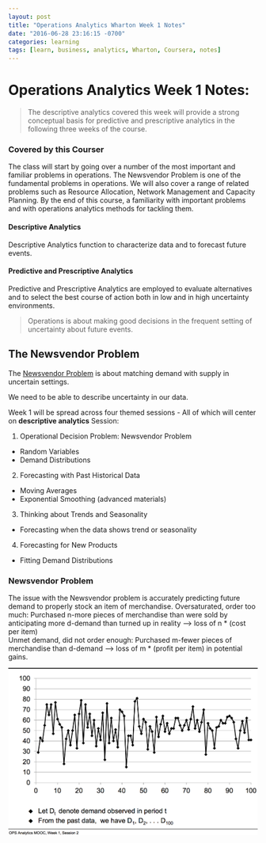 ```yaml
---
layout: post
title: "Operations Analytics Wharton Week 1 Notes"
date: "2016-06-28 23:16:15 -0700"
categories: learning
tags: [learn, business, analytics, Wharton, Coursera, notes]
---
```


# Operations Analytics Week 1 Notes:

> The descriptive analytics covered this week will provide a strong conceptual basis for predictive and prescriptive analytics in the following three weeks of the course.

### Covered by this Courser
The class will start by going over a number of the most important and familiar problems in operations.
The Newsvendor Problem is one of the fundamental problems in operations. We will also cover a range of related problems such as Resource Allocation, Network Management and Capacity Planning.
By the end of this course, a familiarity with important problems and with operations analytics methods for tackling them.

#### Descriptive Analytics
Descriptive Analytics function to characterize data and to forecast future events.

#### Predictive and Prescriptive Analytics
Predictive and Prescriptive Analytics are employed to evaluate alternatives and to select the best course of action both in low and in high uncertainty environments.

> Operations is about making good decisions in the frequent setting of uncertainty about future events.

## The Newsvendor Problem
The [Newsvendor Problem][NewsVendor Wiki] is about matching demand with supply in uncertain settings.

We need to be able to describe uncertainty in our data.


Week 1 will be spread across four themed sessions - All of which will center on **descriptive analytics**
Session:
1. Operational Decision Problem: Newsvendor Problem  
  - Random Variables
  - Demand Distributions
2. Forecasting with Past Historical Data
  - Moving Averages
  - Exponential Smoothing (advanced materials)
3. Thinking about Trends and Seasonality
  - Forecasting when the data shows trend or seasonality
4. Forecasting for New Products
  - Fitting Demand Distributions

### Newsvendor Problem
The issue with the Newsvendor problem is accurately predicting future demand to properly stock an item of merchandise.
Oversaturated, order too much:
Purchased n-more pieces of merchandise than were sold by anticipating more d-demand than turned up in reality --> loss of n \* (cost per item)  
Unmet demand, did not order enough:
Purchased m-fewer pieces of merchandise than d-demand --> loss of m \* (profit per item) in potential gains.  

![Demand Data][Demand Data]



[Coursera]: <https://Coursera.org> "Online Classes From Top Universities"
[Operations Analytics]: <https://www.coursera.org/learn/wharton-operations-analytics> "Transforming Data into Better Decisions"
[Business Analytics]: <https://www.coursera.org/specializations/business-analytics> "Achieve Fluency in Business Data Strategies in Four Discipline-Specific-Courses"
[Wharton]: <https://www.wharton.upenn.edu> "Wharton School"
[Yahoo]: <https://Yahoo.com> "Do you Yahoo?"
[NewsVendor Wiki]: <https://en.wikipedia.org/wiki/Newsvendor_model> "Newsvendor Model"

[Demand Data]: </images/Operations-Analytics/demand-data.png> "Fake Demand Data for Newsvendor Problem"
